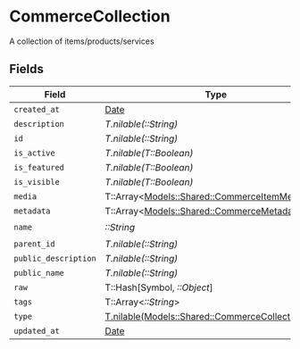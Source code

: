 # CommerceCollection

A collection of items/products/services


## Fields

| Field                                                                                              | Type                                                                                               | Required                                                                                           | Description                                                                                        |
| -------------------------------------------------------------------------------------------------- | -------------------------------------------------------------------------------------------------- | -------------------------------------------------------------------------------------------------- | -------------------------------------------------------------------------------------------------- |
| `created_at`                                                                                       | [Date](https://ruby-doc.org/stdlib-2.6.1/libdoc/date/rdoc/Date.html)                               | :heavy_minus_sign:                                                                                 | N/A                                                                                                |
| `description`                                                                                      | *T.nilable(::String)*                                                                              | :heavy_minus_sign:                                                                                 | N/A                                                                                                |
| `id`                                                                                               | *T.nilable(::String)*                                                                              | :heavy_minus_sign:                                                                                 | N/A                                                                                                |
| `is_active`                                                                                        | *T.nilable(T::Boolean)*                                                                            | :heavy_minus_sign:                                                                                 | N/A                                                                                                |
| `is_featured`                                                                                      | *T.nilable(T::Boolean)*                                                                            | :heavy_minus_sign:                                                                                 | N/A                                                                                                |
| `is_visible`                                                                                       | *T.nilable(T::Boolean)*                                                                            | :heavy_minus_sign:                                                                                 | N/A                                                                                                |
| `media`                                                                                            | T::Array<[Models::Shared::CommerceItemMedia](../../models/shared/commerceitemmedia.md)>            | :heavy_minus_sign:                                                                                 | N/A                                                                                                |
| `metadata`                                                                                         | T::Array<[Models::Shared::CommerceMetadata](../../models/shared/commercemetadata.md)>              | :heavy_minus_sign:                                                                                 | N/A                                                                                                |
| `name`                                                                                             | *::String*                                                                                         | :heavy_check_mark:                                                                                 | N/A                                                                                                |
| `parent_id`                                                                                        | *T.nilable(::String)*                                                                              | :heavy_minus_sign:                                                                                 | N/A                                                                                                |
| `public_description`                                                                               | *T.nilable(::String)*                                                                              | :heavy_minus_sign:                                                                                 | N/A                                                                                                |
| `public_name`                                                                                      | *T.nilable(::String)*                                                                              | :heavy_minus_sign:                                                                                 | N/A                                                                                                |
| `raw`                                                                                              | T::Hash[Symbol, *::Object*]                                                                        | :heavy_minus_sign:                                                                                 | N/A                                                                                                |
| `tags`                                                                                             | T::Array<*::String*>                                                                               | :heavy_minus_sign:                                                                                 | N/A                                                                                                |
| `type`                                                                                             | [T.nilable(Models::Shared::CommerceCollectionType)](../../models/shared/commercecollectiontype.md) | :heavy_minus_sign:                                                                                 | N/A                                                                                                |
| `updated_at`                                                                                       | [Date](https://ruby-doc.org/stdlib-2.6.1/libdoc/date/rdoc/Date.html)                               | :heavy_minus_sign:                                                                                 | N/A                                                                                                |